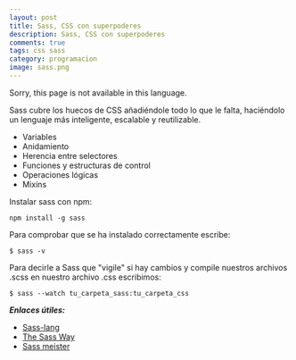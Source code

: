 ```yaml
---
layout: post
title: Sass, CSS con superpoderes
description: Sass, CSS con superpoderes
comments: true
tags: css sass
category: programacion
image: sass.png
---
```


<div class="message-box" id="no-translation-msg">
    Sorry, this page is not available in this language.
</div>

Sass cubre los huecos de CSS añadiéndole todo lo que le falta, haciéndolo un lenguaje más inteligente, escalable y reutilizable.

- Variables
- Anidamiento
- Herencia entre selectores
- Funciones y estructuras de control
- Operaciones lógicas
- Mixins

Instalar sass con npm:

```
npm install -g sass
```

Para comprobar que se ha instalado correctamente escribe:

```
$ sass -v
```

Para decirle a Sass que "vigile" si hay cambios y compile nuestros archivos .scss en nuestro archivo .css escribimos:

```
$ sass --watch tu_carpeta_sass:tu_carpeta_css
```

**_Enlaces útiles:_**

- [Sass-lang](http://sass-lang.com/)
- [The Sass Way](http://thesassway.com/)
- [Sass meister](http://sassmeister.com)
